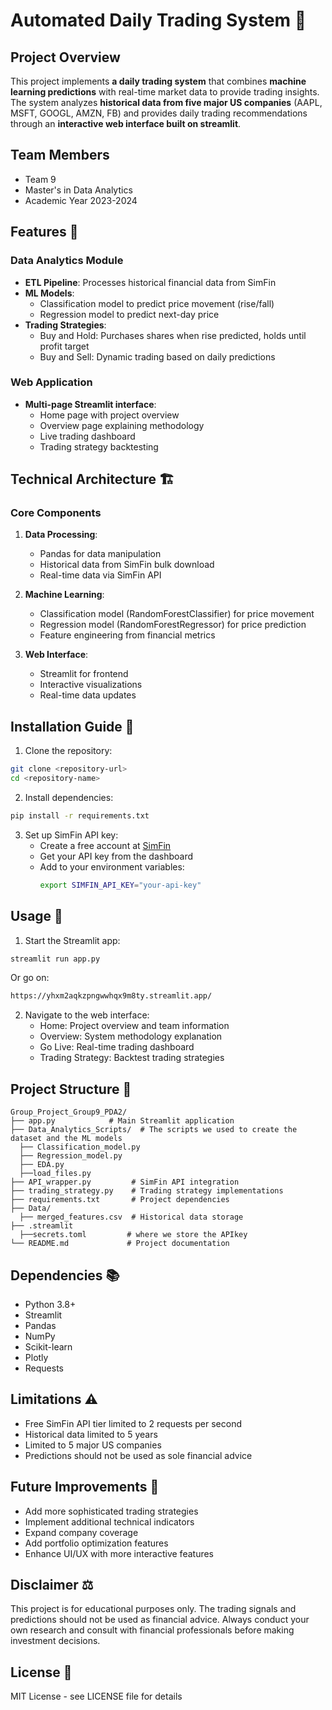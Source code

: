 # Automated Daily Trading System 🚀

## Project Overview
This project implements **a daily trading system** that combines **machine learning predictions** with real-time market data to provide trading insights. The system analyzes **historical data from five major US companies** (AAPL, MSFT, GOOGL, AMZN, FB) and provides daily trading recommendations through an **interactive web interface built on streamlit**.

## Team Members
- Team 9
- Master's in Data Analytics
- Academic Year 2023-2024

## Features 🌟

### Data Analytics Module
- **ETL Pipeline**: Processes historical financial data from SimFin
- **ML Models**:
  - Classification model to predict price movement (rise/fall)
  - Regression model to predict next-day price
- **Trading Strategies**:
  - Buy and Hold: Purchases shares when rise predicted, holds until profit target
  - Buy and Sell: Dynamic trading based on daily predictions

### Web Application
- **Multi-page Streamlit interface**:
  - Home page with project overview
  - Overview page explaining methodology
  - Live trading dashboard
  - Trading strategy backtesting

## Technical Architecture 🏗️

### Core Components
1. **Data Processing**:
   - Pandas for data manipulation
   - Historical data from SimFin bulk download
   - Real-time data via SimFin API

2. **Machine Learning**:
   - Classification model (RandomForestClassifier) for price movement
   - Regression model (RandomForestRegressor) for price prediction
   - Feature engineering from financial metrics

3. **Web Interface**:
   - Streamlit for frontend
   - Interactive visualizations
   - Real-time data updates

## Installation Guide 🔧

1. Clone the repository:
```bash
git clone <repository-url>
cd <repository-name>
```

2. Install dependencies:
```bash
pip install -r requirements.txt
```

3. Set up SimFin API key:
   - Create a free account at [SimFin](https://www.simfin.com/)
   - Get your API key from the dashboard
   - Add to your environment variables:
     ```bash
     export SIMFIN_API_KEY="your-api-key"
     ```

## Usage 📱

1. Start the Streamlit app:
```bash
streamlit run app.py
```
Or go on:
```bash
https://yhxm2aqkzpngwwhqx9m8ty.streamlit.app/
```

2. Navigate to the web interface:
   - Home: Project overview and team information
   - Overview: System methodology explanation
   - Go Live: Real-time trading dashboard
   - Trading Strategy: Backtest trading strategies

## Project Structure 📁

```
Group_Project_Group9_PDA2/
├── app.py            # Main Streamlit application
├── Data_Analytics_Scripts/  # The scripts we used to create the dataset and the ML models
  ├── Classification_model.py
  ├── Regression_model.py
  ├── EDA.py
  ├──load_files.py
├── API_wrapper.py         # SimFin API integration
├── trading_strategy.py    # Trading strategy implementations
├── requirements.txt       # Project dependencies
├── Data/
  ├── merged_features.csv  # Historical data storage
├── .streamlit
  ├──secrets.toml         # where we store the APIkey
└── README.md             # Project documentation
```

## Dependencies 📚
- Python 3.8+
- Streamlit
- Pandas
- NumPy
- Scikit-learn
- Plotly
- Requests

## Limitations ⚠️
- Free SimFin API tier limited to 2 requests per second
- Historical data limited to 5 years
- Limited to 5 major US companies
- Predictions should not be used as sole financial advice

## Future Improvements 🔮
- Add more sophisticated trading strategies
- Implement additional technical indicators
- Expand company coverage
- Add portfolio optimization features
- Enhance UI/UX with more interactive features

## Disclaimer ⚖️
This project is for educational purposes only. The trading signals and predictions should not be used as financial advice. Always conduct your own research and consult with financial professionals before making investment decisions.

## License 📄
MIT License - see LICENSE file for details

